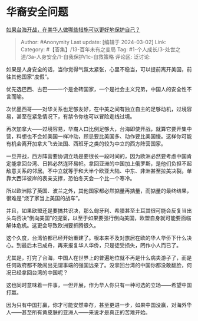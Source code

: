 # 华裔安全问题
[如果台海开战，在美华人做哪些措施可以更好地保护自己？](https://www.zhihu.com/question/645341440/answer/3415505017)

> Author: #Anonymity
> Last update: [编辑于 2024-03-02]
> Link:
> Category: #【答集】/13-百年未有之变局
> Tag: #1-个人成长/3-处世之道/3a-人身安全/1-自我保护/1c-自救策略
> 评论区:
> 泛讨论:

如果是人身安全的话，当你觉得气氛太紧张，心里不稳当，可以提前离开美国，前往其他国家“度假”。

优先选巴西、古巴——一个是金砖国家，一个是社会主义兄弟，中国人的安全性不言而喻。

次优墨西哥——对华关系也足够友好，在中美之间有独立自主的足够动机，过境容易，甚至在紧急情况下，有禁令你也可以冒险走线过境。

再次加拿大——过境容易，华裔人口比例足够大，台海即使开战，就算它要开集中营，料想也不会如美国一样冲动，顾忌要比美国多、动作要比美国慢。这样你可能有机会离开加拿大飞去法国、西班牙之类的较为中立的西方阵营国家。

一旦开战，西方阵营要协调立场是要很长一段时间的，因为欧洲必然要考虑中国肯定能拿回台湾、日韩必然连环易帜。拿回亚洲的中国加上俄罗斯，是他们负担不起敌意关系的邻居。不中立就等于和大半个欧亚大陆、中东、非洲甚至拉美决裂。单靠大西洋彼岸的表亲支撑，恐怕冬天会一个比一个寒冷。

所以欧洲除了英国、波兰之外，其他国家都必然掂量再掂量，而掂量的最终结果，很难是“烧了家当上美国的战车”。

并且，如果欧盟还是要搞共识决，那么匈牙利、希腊甚至土耳其很可能会反复当出头鸟否决“倒向美国”的提案，以至于如果要强行倒向美国，欧盟自身就可能要面临解体危机。这更会导致欧洲要折腾很久。

这个久度，台湾怕都已经开始重建了。根本来不及对旅居在欧的华人华侨下什么决心。到最后木已成舟，再来报复华人华侨，只是徒受损失，罔作小人而已了。

尤其是，打完了台海，中国人在世界上的普遍地位就不再是什么病夫游子了，而是任何政府都不敢闹出无谓事端的强国远亲了。没拿回台湾的中国你都没敢翻脸，何况已经拿回台湾的中国呢？

这也同时意味着一件事，一但开展，作为华人你只有一种可选的立场——希望中国打赢。

因为只有中国打赢，你才可能安然幸存，甚至更进一步，如果中国没赢，对海外华人——甚至所有黄皮肤的亚洲人——来说才是真正的苦难开始。
